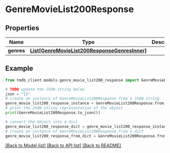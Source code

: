 # GenreMovieList200Response


## Properties

Name | Type | Description | Notes
------------ | ------------- | ------------- | -------------
**genres** | [**List[GenreMovieList200ResponseGenresInner]**](GenreMovieList200ResponseGenresInner.md) |  | [optional] 

## Example

```python
from tmdb_client.models.genre_movie_list200_response import GenreMovieList200Response

# TODO update the JSON string below
json = "{}"
# create an instance of GenreMovieList200Response from a JSON string
genre_movie_list200_response_instance = GenreMovieList200Response.from_json(json)
# print the JSON string representation of the object
print(GenreMovieList200Response.to_json())

# convert the object into a dict
genre_movie_list200_response_dict = genre_movie_list200_response_instance.to_dict()
# create an instance of GenreMovieList200Response from a dict
genre_movie_list200_response_from_dict = GenreMovieList200Response.from_dict(genre_movie_list200_response_dict)
```
[[Back to Model list]](../README.md#documentation-for-models) [[Back to API list]](../README.md#documentation-for-api-endpoints) [[Back to README]](../README.md)


